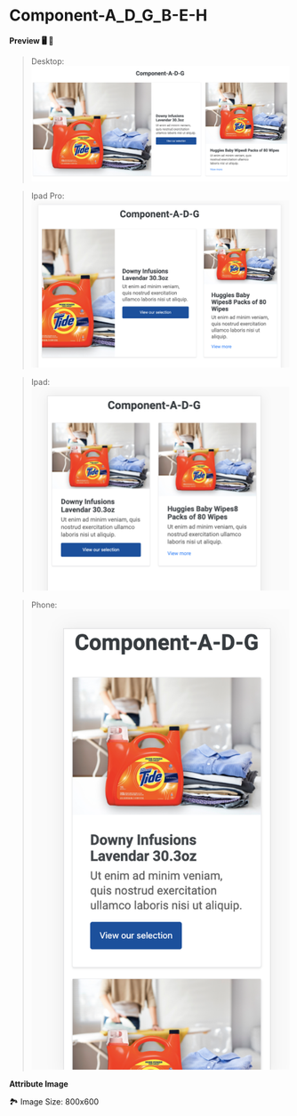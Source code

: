 # Component-A_D_G_B-E-H

**Preview 🖥 📱**

> Desktop:
![Alt text](overview/Desktop.png)

> Ipad Pro:
![Alt text](overview/Ipad-pro.png)

> Ipad:
![Alt text](overview/Ipad.png)

> Phone: 
![Alt text](overview/Iphone.png)

**Attribute Image**

🏞 Image Size: 800x600
